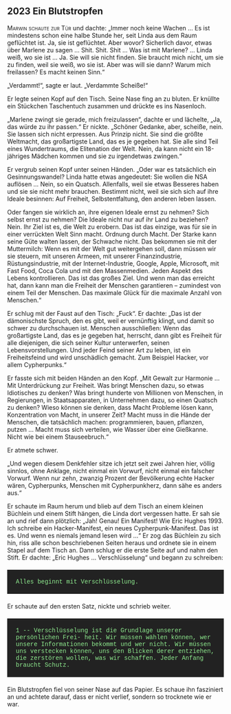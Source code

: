 ## **2023** Ein Blutstropfen

<span style="font-variant:small-caps;">Marwin schaute zur Tür</span> und dachte: „Immer noch keine Wachen … Es ist mindestens schon eine halbe Stunde her, seit Linda aus dem Raum geflüchtet ist.
Ja, sie ist geflüchtet.
Aber wovor?
Sicherlich davor, etwas über Marlene zu sagen … Shit.
Shit.
Shit … Was ist mit Marlene? … Linda weiß, wo sie ist … Ja.
Sie will sie nicht finden.
Sie braucht mich nicht, um sie zu finden, weil sie weiß, wo sie ist.
Aber was will sie dann?
Warum mich freilassen?
Es macht keinen Sinn.“

„Verdammt!“, sagte er laut.
„Verdammte Scheiße!“

Er legte seinen Kopf auf den Tisch.
Seine Nase fing an zu bluten.
Er knüllte ein Stückchen Taschentuch zusammen und drückte es ins Nasenloch.

„Marlene zwingt sie gerade, mich freizulassen“, dachte er und lächelte, „Ja, das würde zu ihr passen.“
Er nickte. „Schöner Gedanke, aber, scheiße, nein.
Sie lassen sich nicht erpressen.
Aus Prinzip nicht.
Sie sind die größte Weltmacht, das großartigste Land, das es je gegeben hat.
Sie alle sind Teil eines Wundertraums, die Elitenation der Welt.
Nein, da kann nicht ein 18-jähriges Mädchen kommen und sie zu irgendetwas zwingen.“

Er vergrub seinen Kopf unter seinen Händen.
„Oder war es tatsächlich ein Gesinnungswandel?
Linda hatte etwas angedeutet: Sie wollen die NSA auflösen … Nein, so ein Quatsch.
Allenfalls, weil sie etwas Besseres haben und sie sie nicht mehr brauchen.
Bestimmt nicht, weil sie sich sich auf ihre Ideale besinnen: Auf Freiheit, Selbstentfaltung, den anderen leben lassen.

Oder fangen sie wirklich an, ihre eigenen Ideale ernst zu nehmen?
Sich selbst ernst zu nehmen?
Die Ideale nicht nur auf ihr Land zu beziehen?
Nein.
Ihr Ziel ist es, die Welt zu erobern.
Das ist das einzige, was für sie in einer verrückten Welt Sinn macht.
Ordnung durch Macht.
Der Starke kann seine Güte walten lassen, der Schwache nicht.
Das bekommen sie mit der Muttermilch: Wenn es mit der Welt gut weitergehen soll, dann müssen wir sie steuern, mit unseren Armeen, mit unserer Finanzindustrie, Rüstungsindustrie, mit der Internet-Industrie, Google, Apple, Microsoft, mit Fast Food, Coca Cola und mit den Massenmedien.
Jeden Aspekt des Lebens kontrollieren.
Das ist das großes Ziel.
Und wenn man das erreicht hat, dann kann man die Freiheit der Menschen garantieren – zumindest von einem Teil der Menschen.
Das maximale Glück für die maximale Anzahl von Menschen.“

Er schlug mit der Faust auf den Tisch: „Fuck“. Er dachte: „Das ist der dämonischste Spruch, den es gibt, weil er vernünftig klingt, und damit so schwer zu durchschauen ist.
Menschen ausschließen: Wenn das großartigste Land, das es je gegeben hat, herrscht, dann gibt es Freiheit für alle diejenigen, die sich seiner Kultur unterwerfen, seinen Lebensvorstellungen.
Und jeder Feind seiner Art zu leben, ist ein Freiheitsfeind und wird unschädlich gemacht.
Zum Beispiel Hacker, vor allem Cypherpunks.“

Er fasste sich mit beiden Händen an den Kopf.
„Mit Gewalt zur Harmonie … Mit Unterdrückung zur Freiheit.
Was bringt Menschen dazu, so etwas Idiotisches zu denken?
Was bringt hunderte von Millionen von Menschen, in Regierungen, in Staatsapparaten, in Unternehmen dazu, so einen Quatsch zu denken?
Wieso können sie denken, dass Macht Probleme lösen kann, Konzentration von Macht, in unserer Zeit?
Macht muss in die Hände der Menschen, die tatsächlich machen: programmieren, bauen, pflanzen, putzen ...
Macht muss sich verteilen, wie Wasser über eine Gießkanne.
Nicht wie bei einem Stauseebruch.“

Er atmete schwer.

„Und wegen diesem Denkfehler sitze ich jetzt seit zwei Jahren hier, völlig sinnlos, ohne Anklage, nicht einmal ein Vorwurf, nicht einmal ein falscher Vorwurf.
Wenn nur zehn, zwanzig Prozent der Bevölkerung echte Hacker wären, Cypherpunks, Menschen mit Cypherpunkherz, dann sähe es anders aus.“

Er schaute im Raum herum und blieb auf dem Tisch an einem kleinen Büchlein und einem Stift hängen, die Linda dort vergessen hatte.
Er sah sie an und rief dann plötzlich: „Jah!
Genau!
Ein Manifest!
Wie Eric Hughes 1993.
Ich schreibe ein Hacker-Manifest, ein neues Cypherpunk-Manifest.
Das ist es.
Und wenn es niemals jemand lesen wird ...“
Er zog das Büchlein zu sich hin, riss alle schon beschriebenen Seiten heraus und ordnete sie in einem Stapel auf dem Tisch an.
Dann schlug er die erste Seite auf und nahm den Stift.
Er dachte: „Eric Hughes ... Verschlüsselung“  und begann zu schreiben:

<div style="background-color: #222; color: lightgreen; padding: 20px; margin: 20px 0; font-family: 'Courier New'">
Alles beginnt mit Verschlüsselung.
</div>
Er schaute auf den ersten Satz, nickte und schrieb weiter.

<div style="background-color: #222; color: lightgreen; padding: 20px; margin: 20px 0; font-family: 'Courier New'">
1 -- Verschlüsselung ist die Grundlage unserer persönlichen Frei-
heit. Wir müssen wählen können, wer unsere Informationen bekommt
und wer nicht. Wir müssen uns verstecken können, uns den Blicken
derer entziehen, die zerstören wollen, was wir schaffen. Jeder
Anfang braucht Schutz.
</div>
Ein Blutstropfen fiel von seiner Nase auf das Papier.
Es schaue ihn fasziniert an und achtete darauf, dass er nicht verlief, sondern so trocknete wie er war.

